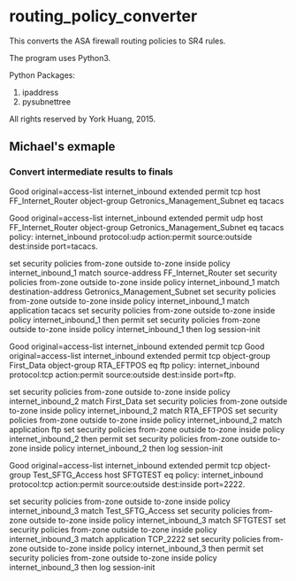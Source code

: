 # routing_policy_converter
This converts the ASA firewall routing policies to SR4 rules.

The program uses Python3.

Python Packages:
1. ipaddress
2. pysubnettree


All rights reserved by York Huang, 2015.



## Michael's exmaple
### Convert intermediate results to finals
Good original=access-list internet_inbound extended permit tcp host FF_Internet_Router object-group Getronics_Management_Subnet eq tacacs


Good original=access-list internet_inbound extended permit udp host FF_Internet_Router object-group Getronics_Management_Subnet eq tacacs
    policy: internet_inbound protocol:udp action:permit source:outside dest:inside port=tacacs.



set  security policies from-zone outside to-zone inside policy internet_inbound_1 match source-address FF_Internet_Router
set  security policies from-zone outside to-zone inside policy internet_inbound_1 match destination-address Getronics_Management_Subnet
set  security policies from-zone outside to-zone inside policy internet_inbound_1 match application tacacs
set  security policies from-zone outside to-zone inside policy internet_inbound_1 then permit
set  security policies from-zone outside to-zone inside policy internet_inbound_1 then log session-init


Good original=access-list internet_inbound extended permit tcp 
Good original=access-list internet_inbound extended permit tcp object-group First_Data object-group RTA_EFTPOS eq ftp
    policy: internet_inbound protocol:tcp action:permit source:outside dest:inside port=ftp.


set  security policies from-zone outside to-zone inside policy internet_inbound_2 match  First_Data
set  security policies from-zone outside to-zone inside policy internet_inbound_2 match  RTA_EFTPOS
set  security policies from-zone outside to-zone inside policy internet_inbound_2 match application ftp
set  security policies from-zone outside to-zone inside policy internet_inbound_2 then permit
set  security policies from-zone outside to-zone inside policy internet_inbound_2 then log session-init


Good original=access-list internet_inbound extended permit tcp object-group Test_SFTG_Access host SFTGTEST eq 
    policy: internet_inbound protocol:tcp action:permit source:outside dest:inside port=2222.


set  security policies from-zone outside to-zone inside policy internet_inbound_3 match Test_SFTG_Access 
set  security policies from-zone outside to-zone inside policy internet_inbound_3 match SFTGTEST 
set  security policies from-zone outside to-zone inside policy internet_inbound_3 match application TCP_2222
set  security policies from-zone outside to-zone inside policy internet_inbound_3 then permit
set  security policies from-zone outside to-zone inside policy internet_inbound_3 then log session-init

